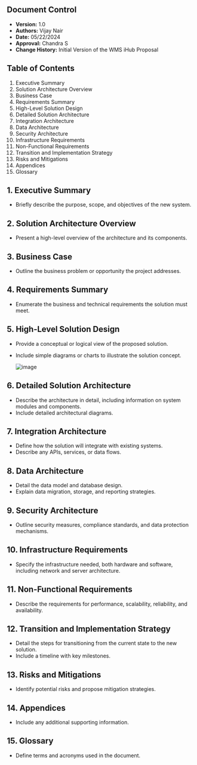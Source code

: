 ## Document Control
- **Version:** 1.0
- **Authors:** Vijay Nair
- **Date:** 05/22/2024
- **Approval:** Chandra S
- **Change History:** Initial Version of the WMS iHub Proposal

## Table of Contents
1. Executive Summary
2. Solution Architecture Overview
3. Business Case
4. Requirements Summary
5. High-Level Solution Design
6. Detailed Solution Architecture
7. Integration Architecture
8. Data Architecture
9. Security Architecture
10. Infrastructure Requirements
11. Non-Functional Requirements
12. Transition and Implementation Strategy
13. Risks and Mitigations
14. Appendices
15. Glossary

## 1. Executive Summary
- Briefly describe the purpose, scope, and objectives of the new system.

## 2. Solution Architecture Overview
- Present a high-level overview of the architecture and its components.

## 3. Business Case
- Outline the business problem or opportunity the project addresses.

## 4. Requirements Summary
- Enumerate the business and technical requirements the solution must meet.

## 5. High-Level Solution Design
- Provide a conceptual or logical view of the proposed solution.
- Include simple diagrams or charts to illustrate the solution concept.

  ![image](https://github.com/practicalvj/sadexercise/assets/122186968/7a4159ed-2e94-442b-ab03-bf637ddc8b12)


## 6. Detailed Solution Architecture
- Describe the architecture in detail, including information on system modules and components.
- Include detailed architectural diagrams.

## 7. Integration Architecture
- Define how the solution will integrate with existing systems.
- Describe any APIs, services, or data flows.

## 8. Data Architecture
- Detail the data model and database design.
- Explain data migration, storage, and reporting strategies.

## 9. Security Architecture
- Outline security measures, compliance standards, and data protection mechanisms.

## 10. Infrastructure Requirements
- Specify the infrastructure needed, both hardware and software, including network and server architecture.

## 11. Non-Functional Requirements
- Describe the requirements for performance, scalability, reliability, and availability.

## 12. Transition and Implementation Strategy
- Detail the steps for transitioning from the current state to the new solution.
- Include a timeline with key milestones.

## 13. Risks and Mitigations
- Identify potential risks and propose mitigation strategies.

## 14. Appendices
- Include any additional supporting information.

## 15. Glossary
- Define terms and acronyms used in the document.
